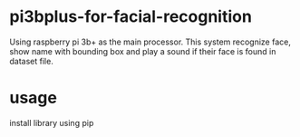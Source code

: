 # pi3bplus-for-facial-recognition

Using raspberry pi 3b+ as the main processor. This system recognize face, show name with bounding box and play a sound if their face is found in dataset file.

# usage
install library using pip
